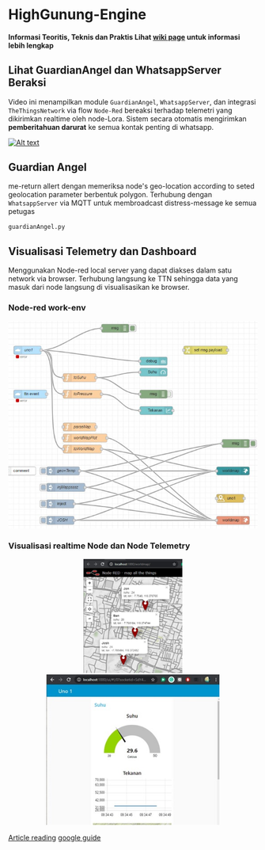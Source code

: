 # HighGunung-Engine
#### Informasi Teoritis, Teknis dan Praktis Lihat [wiki page](https://github.com/wimbuhAdi/HighGunung-Engine/wiki) untuk informasi lebih lengkap


## Lihat GuardianAngel dan WhatsappServer Beraksi
Video ini menampilkan module `GuardianAngel`, `WhatsappServer`, dan integrasi `TheThingsNetwork` via flow `Node-Red` bereaksi terhadap telemetri yang dikirimkan realtime oleh node-Lora. Sistem secara otomatis mengirimkan **pemberitahuan darurat** ke semua kontak penting di whatsapp.


[![Alt text](https://img.youtube.com/vi/sA308gRTwHI/0.jpg)](https://www.youtube.com/watch?v=sA308gRTwHI)



## Guardian Angel
me-return allert dengan memeriksa node's geo-location according to seted geolocation parameter berbentuk polygon. Terhubung dengan `WhatsappServer` via MQTT untuk membroadcast distress-message ke semua petugas
```
guardianAngel.py 
```


## Visualisasi Telemetry dan Dashboard
Menggunakan Node-red local server yang dapat diakses dalam satu network via browser. Terhubung langsung ke TTN sehingga data yang masuk dari node langsung di visualisasikan ke browser. 
### Node-red work-env
<p align="center">
  <img src="https://github.com/wimbuhAdi/HighGunung-Engine/blob/master/Node-red/Node-red_flow.jpg" alt="Size Limit CLI" width="750">
</p>

### Visualisasi realtime Node dan Node Telemetry
<p align="center">
  <img src="https://github.com/wimbuhAdi/HighGunung-Engine/blob/master/Node-red/visualisasi-node2.jpg" alt="Size Limit CLI" width="200">
  <img src="https://github.com/wimbuhAdi/HighGunung-Engine/blob/master/Node-red/nodeTelemetry-dashboard.jpg " alt="Size Limit CLI" width="350">
</p>


[Article reading](https://blog.mailtrap.io/send-emails-with-gmail-api/#How_to_make_your_app_send_emails_with_Gmail_API)    [google guide](https://developers.google.com/gmail/api/quickstart/python)

